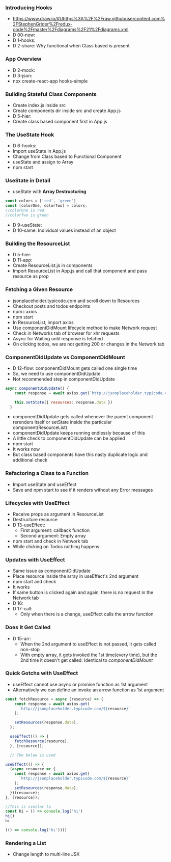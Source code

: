 ### Introducing Hooks
* https://www.draw.io/#Uhttps%3A%2F%2Fraw.githubusercontent.com%2FStephenGrider%2Fredux-code%2Fmaster%2Fdiagrams%2F21%2Fdiagrams.xml
* D 00-now:
* D 1-hooks:
* D 2-share: Why functional when Class based is present

### App Overview
* D 2-mock:
* D 3-json:
* npx create-react-app hooks-simple

### Building Stateful Class Components
* Create index.js inside src
* Create components dir inside src and create App.js
* D 5-hier:
* Create class based component first in App.js

### The UseState Hook
* D 6-hooks: 
* Import useState in App.js
* Change from Class based to Functional Component
* useState and assign to Array
* npm start

### UseState in Detail
* useState with **Array Destructuring**
```js
const colors = ['red', 'green']
const [colorOne, colorTwo] = colors;
//colorOne is red
//colorTwo is green
```
* D 9-useState:
* D 10-same: Individual values instead of an object

### Building the ResourceList
* D 5-hier:
* D 11-app:
* Create ResourceList.js in components
* Import ResourceList in App.js and call that component and pass resource as prop

### Fetching a Given Resource
* jsonplaceholder.typicode.com and scroll down to Resources
* Checkout posts and todos endpoints
* npm i axios
* npm start
* In ResourceList, import axios
* Use componentDidMount lifecycle method to make Network request
* Check in Networks tab of browser for xhr requests
* Async for Waiting until response is fetched
* On clicking todos, we are not getting 200 or changes in the Network tab

### ComponentDidUpdate vs ComponentDidMount
* D 12-flow: componentDidMount gets called one single time
* So, we need to use componentDidUpdate
* Not recommended step in componentDidUpdate
```js
async componentDidUpdate() {
    const response = await axios.get(`http://jsonplaceholder.typicode.com/${this.props.resource}`);

    this.setState({ resources: response.data })
  }
```
* componentDidUpdate gets called whenever the parent component rerenders itself or setState inside the particular component(ResourceList)
* componentDidUpdate keeps running endlessly because of this
* A little check to componentDidUpdate can be applied
* npm start
* It works now
* But class based components have this nasty duplicate logic and additional check

### Refactoring a Class to a Function
* Import useState and useEffect
* Save and npm start to see if it renders without any Error messages

### Lifecycles with UseEffect
* Receive props as argument in ResourceList
* Destructure resource
* D 13-useEffect:
  * First argument: callback function
  * Second argument: Empty array
* npm start and check in Network tab
* While clicking on Todos nothing happens

### Updates with UseEffect
* Same issue as componentDidUpdate
* Place resource inside the array in useEffect's 2nd argument
* npm start and check
* It works
* If same button is clicked again and again, there is no request in the Network tab
* D 16:
* D 17-call:
  * Only when there is a change, useEffect calls the arrow function

### Does It Get Called
* D 15-arr:
  * When the 2nd argument to useEffect is not passed, it gets called non-stop 
  * With empty array, it gets invoked the 1st time(every time), but the 2nd time it doesn't get called: Identical to *componentDidMount*
  
### Quick Gotcha with UseEffect
* useEffect cannot use async or promise function as 1st argument
* Alternatively we can define an invoke an arrow function as 1st argument
```js
const fetchResource = async (resource) => {
    const response = await axios.get(
      `http://jsonplaceholder.typicode.com/${resource}`
    );

    setResources(response.data);
  };

  useEffect(() => {
    fetchResource(resource);
  }, [resource]);

  // The below is used

useEffect(() => {
  (async resource => {
    const response = await axios.get(
      `http://jsonplaceholder.typicode.com/${resource}`
    );
    setResources(response.data);
  })(resource);
}, [resource]);

//This is similar to 
const hi = () => console.log('hi')
hi()
hi

(() => console.log('hi'))()
```

### Rendering a List
* Change length to multi-line JSX
